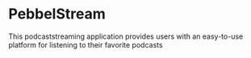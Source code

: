 # PebbelStream
This podcaststreaming application provides users with an easy-to-use platform for listening to their favorite podcasts
